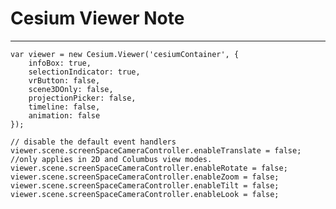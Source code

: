 # Cesium Viewer Note
***
    var viewer = new Cesium.Viewer('cesiumContainer', {
        infoBox: true,
        selectionIndicator: true,
        vrButton: false,
        scene3DOnly: false,
        projectionPicker: false,
        timeline: false,
        animation: false
    });

	// disable the default event handlers
	viewer.scene.screenSpaceCameraController.enableTranslate = false; //only applies in 2D and Columbus view modes.
	viewer.scene.screenSpaceCameraController.enableRotate = false;
	viewer.scene.screenSpaceCameraController.enableZoom = false;
	viewer.scene.screenSpaceCameraController.enableTilt = false;
	viewer.scene.screenSpaceCameraController.enableLook = false;